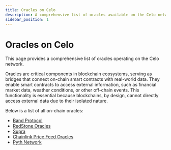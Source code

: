 ```yaml
---
title: Oracles on Celo
description: A comprehensive list of oracles available on the Celo network.
sidebar_position: 1
---
```


# Oracles on Celo

This page provides a comprehensive list of oracles operating on the Celo network.

Oracles are critical components in blockchain ecosystems, serving as bridges that connect on-chain smart contracts with real-world data. They enable smart contracts to access external information, such as financial market data, weather conditions, or other off-chain events. This functionality is essential because blockchains, by design, cannot directly access external data due to their isolated nature.

Below is a list of all on-chain oracles:

- [Band Protocol](/protocol/oracle/band-protocol)
- [RedStone Oracles](/protocol/oracle/redstone)
- [Supra](https://supraoracles.com/)
- [Chainlink Price Feed Oracles](https://docs.chain.link/data-feeds/price-feeds/addresses?network=celo)
- [Pyth Network](https://pyth.network/)

<!-- ---
title: Oracles on Celo
description: A list of oracles available on the Celo network.
---

# Oracles on Celo

This page lists Oracles running on the Celo network. 

Oracles are essential components in blockchain ecosystems, acting as bridges that connect on-chain smart contracts with real-world data. They allow smart contracts to access information that exists outside the blockchain, such as financial market data, weather conditions, or other off-chain events. This capability is crucial because blockchains, by design, cannot access external data directly due to their isolated nature.

Here are lists of all on-chain Oracles:

- [Band Protocol](/protocol/oracle/band-protocol)
- [RedStone Oracles](/protocol/oracle/redstone)
- [Celo Reserve Oracles](/protocol/stability/oracles)
- [Supra](https://supraoracles.com/)
- [Chainlink, Price Feed Oracles](https://docs.chain.link/data-feeds/price-feeds/addresses?network=celo)
- [Pyth Network](https://pyth.network/)
- [Witnet](https://witnet.io/)
 -->
